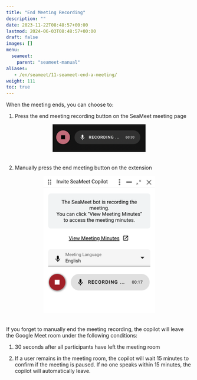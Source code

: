 ```yaml
---
title: "End Meeting Recording"
description: ""
date: 2023-11-22T08:48:57+00:00
lastmod: 2024-06-03T08:48:57+00:00
draft: false
images: []
menu:
  seameet:
    parent: "seameet-manual"
aliases:
   - /en/seameet/11-seameet-end-a-meeting/
weight: 111
toc: true
---
```


When the meeting ends, you can choose to:

1. Press the end meeting recording button on the SeaMeet meeting page

<center>

<img width="50%" src="/images/seameet-en/11-seameet-end-a-meeting/seameet-end-meeting-recording.png" alt="SeaMeet End Meeting Recording"/>

</center>

<br/>

2. Manually press the end meeting button on the extension

<center>

<img width="60%" src="/images/seameet-en/11-seameet-end-a-meeting/manual-end-meeting-button-extension.png" alt="Manual End Meeting Button on Extension"/>

</center>

<br/>

If you forget to manually end the meeting recording, the copilot will leave the Google Meet room under the following conditions:

1. 30 seconds after all participants have left the meeting room

2. If a user remains in the meeting room, the copilot will wait 15 minutes to confirm if the meeting is paused. If no one speaks within 15 minutes, the copilot will automatically leave.
